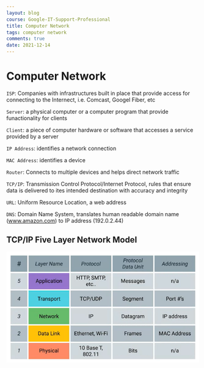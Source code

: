 ```yaml
---
layout: blog
course: Google-IT-Support-Professional
title: Computer Network
tags: computer network
comments: true
date: 2021-12-14
---
```


# Computer Network

`ISP`: Companies with infrastructures built in place that provide access for connecting to the Internect, i.e. Comcast, Googel Fiber, etc

`Server`: a physical computer or a computer program that provide funactionality for clients

`Client`: a piece of computer hardware or software that accesses a service provided by a server

`IP Address`: identifies a network connection

`MAC Address`: identifies a device

`Router`: Connects to multiple devices and helps direct network traffic

`TCP/IP`: Transmission Control Protocol/Internet Protocol, rules that ensure data is delivered to ites intended destination with accuracy and integrity

`URL`: Uniform Resource Location,  a web address

`DNS`: Domain Name System, translates human readable domain name (www.amazon.com) to IP address (192.0.2.44)

## TCP/IP Five Layer Network Model

![TCPIP-Five-Layer-Model](/assets/TCPIP-Five-Layer-Model.PNG)
